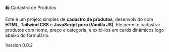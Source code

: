 🛍️ Cadastro de Produtos

Este é um projeto simples de **cadastro de produtos**, desenvolvido com **HTML**, **Tailwind CSS** e **JavaScript puro (Vanilla JS)**. Ele permite cadastrar produtos com nome, preço e categoria, e exibi-los em cards dinâmicos logo abaixo do formulário.

Version 0.0.2

